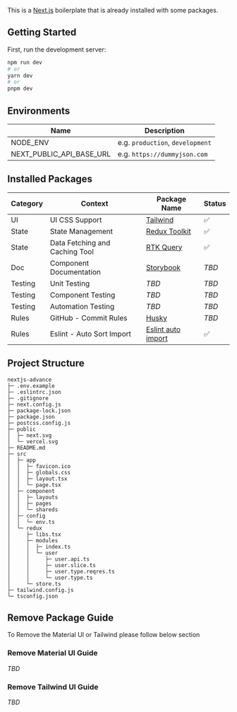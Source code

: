 This is a [Next.js](https://nextjs.org/) boilerplate that is already installed with some packages.

## Getting Started

First, run the development server:

```bash
npm run dev
# or
yarn dev
# or
pnpm dev
```

## Environments

| Name                     | Description                      |
| ------------------------ | -------------------------------- |
| NODE_ENV                 | e.g. `production`, `development` |
| NEXT_PUBLIC_API_BASE_URL | e.g. `https://dummyjson.com`     |

## Installed Packages

| Category | Context                        | Package Name                                                                         | Status |
| -------- | ------------------------------ | ------------------------------------------------------------------------------------ | ------ |
| UI       | UI CSS Support                 | [Tailwind](https://tailwindcss.com/)                                                 | ✅     |
| State    | State Management               | [Redux Toolkit](https://github.com/reduxjs/redux-toolkit)                            | ✅     |
| State    | Data Fetching and Caching Tool | [RTK Query](https://redux-toolkit.js.org/rtk-query/overview)                         | ✅     |
| Doc      | Component Documentation        | [Storybook](https://storybook.js.org/)                                               | _TBD_  |
| Testing  | Unit Testing                   | _TBD_                                                                                | _TBD_  |
| Testing  | Component Testing              | _TBD_                                                                                | _TBD_  |
| Testing  | Automation Testing             | _TBD_                                                                                | _TBD_  |
| Rules    | GitHub - Commit Rules          | [Husky](https://typicode.github.io/husky/)                                           | _TBD_  |
| Rules    | Eslint - Auto Sort Import      | [Eslint auto import](https://www.npmjs.com/package/eslint-plugin-simple-import-sort) | ✅     |

## Project Structure

```
nextjs-advance
├─ .env.example
├─ .eslintrc.json
├─ .gitignore
├─ next.config.js
├─ package-lock.json
├─ package.json
├─ postcss.config.js
├─ public
│  ├─ next.svg
│  └─ vercel.svg
├─ README.md
├─ src
│  ├─ app
│  │  ├─ favicon.ico
│  │  ├─ globals.css
│  │  ├─ layout.tsx
│  │  └─ page.tsx
│  ├─ component
│  │  ├─ layouts
│  │  ├─ pages
│  │  └─ shareds
│  ├─ config
│  │  └─ env.ts
│  └─ redux
│     ├─ libs.tsx
│     ├─ modules
│     │  ├─ index.ts
│     │  └─ user
│     │     ├─ user.api.ts
│     │     ├─ user.slice.ts
│     │     ├─ user.type.reqres.ts
│     │     └─ user.type.ts
│     └─ store.ts
├─ tailwind.config.js
└─ tsconfig.json

```

## Remove Package Guide

To Remove the Material UI or Tailwind please follow below section

### Remove Material UI Guide

_TBD_

### Remove Tailwind UI Guide

_TBD_
